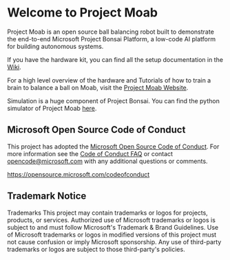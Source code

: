 # Welcome to Project Moab

Project Moab is an open source ball balancing robot built to demonstrate the end-to-end Microsoft Project Bonsai Platform, a low-code AI platform for building autonomous systems.

If you have the hardware kit, you can find all the setup documentation in the [Wiki](https://github.com/microsoft/moabian/wiki).

For a high level overview of the hardware and Tutorials of how to train a brain to balance a ball on Moab, visit the [Project Moab Website](https://microsoft.github.io/moab/).

Simulation is a huge component of Project Bonsai. You can find the python simulator of Project Moab [here](https://github.com/microsoft/moabsim-py).

## Microsoft Open Source Code of Conduct

This project has adopted the [Microsoft Open Source Code of Conduct](https://opensource.microsoft.com/codeofconduct/).
For more information see the [Code of Conduct FAQ](https://opensource.microsoft.com/codeofconduct/faq/) or
contact [opencode@microsoft.com](mailto:opencode@microsoft.com)
with any additional questions or comments.

https://opensource.microsoft.com/codeofconduct

## Trademark Notice

Trademarks This project may contain trademarks or logos for projects,
products, or services. Authorized use of Microsoft trademarks or logos
is subject to and must follow Microsoft's Trademark & Brand Guidelines.
Use of Microsoft trademarks or logos in modified versions of this
project must not cause confusion or imply Microsoft sponsorship. Any use
of third-party trademarks or logos are subject to those third-party's
policies.

